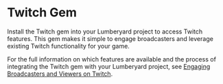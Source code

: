 # Twitch Gem<a name="gems-system-gem-twitch"></a>

 Install the Twitch gem into your Lumberyard project to access Twitch features\. This gem makes it simple to engage broadcasters and leverage existing Twitch functionality for your game\.

 For the full information on which features are available and the process of integrating the Twitch gem with your Lumberyard project, see [Engaging Broadcasters and Viewers on Twitch](twitch-intro.md)\. 